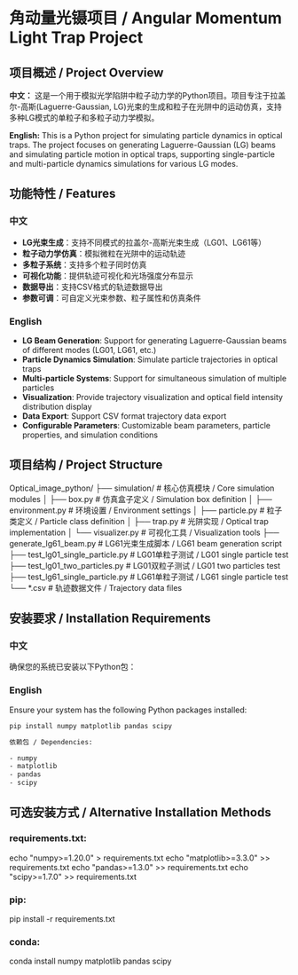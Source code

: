 # 角动量光镊项目 / Angular Momentum Light Trap Project

## 项目概述 / Project Overview

**中文：**
这是一个用于模拟光学陷阱中粒子动力学的Python项目。项目专注于拉盖尔-高斯(Laguerre-Gaussian, LG)光束的生成和粒子在光阱中的运动仿真，支持多种LG模式的单粒子和多粒子动力学模拟。

**English:**
This is a Python project for simulating particle dynamics in optical traps. The project focuses on generating Laguerre-Gaussian (LG) beams and simulating particle motion in optical traps, supporting single-particle and multi-particle dynamics simulations for various LG modes.

## 功能特性 / Features

### 中文
- **LG光束生成**：支持不同模式的拉盖尔-高斯光束生成（LG01、LG61等）
- **粒子动力学仿真**：模拟微粒在光阱中的运动轨迹
- **多粒子系统**：支持多个粒子同时仿真
- **可视化功能**：提供轨迹可视化和光场强度分布显示
- **数据导出**：支持CSV格式的轨迹数据导出
- **参数可调**：可自定义光束参数、粒子属性和仿真条件

### English
- **LG Beam Generation**: Support for generating Laguerre-Gaussian beams of different modes (LG01, LG61, etc.)
- **Particle Dynamics Simulation**: Simulate particle trajectories in optical traps
- **Multi-particle Systems**: Support for simultaneous simulation of multiple particles
- **Visualization**: Provide trajectory visualization and optical field intensity distribution display
- **Data Export**: Support CSV format trajectory data export
- **Configurable Parameters**: Customizable beam parameters, particle properties, and simulation conditions

## 项目结构 / Project Structure

Optical_image_python/
├── simulation/                    # 核心仿真模块 / Core simulation modules
│   ├── box.py                    # 仿真盒子定义 / Simulation box definition
│   ├── environment.py            # 环境设置 / Environment settings
│   ├── particle.py               # 粒子类定义 / Particle class definition
│   ├── trap.py                   # 光阱实现 / Optical trap implementation
│   └── visualizer.py             # 可视化工具 / Visualization tools
├── generate_lg61_beam.py          # LG61光束生成脚本 / LG61 beam generation script
├── test_lg01_single_particle.py   # LG01单粒子测试 / LG01 single particle test
├── test_lg01_two_particles.py     # LG01双粒子测试 / LG01 two particles test
├── test_lg61_single_particle.py   # LG61单粒子测试 / LG61 single particle test
└── *.csv                          # 轨迹数据文件 / Trajectory data files


## 安装要求 / Installation Requirements

### 中文
确保您的系统已安装以下Python包：

### English
Ensure your system has the following Python packages installed:

```bash
pip install numpy matplotlib pandas scipy

依赖包 / Dependencies:

- numpy
- matplotlib
- pandas
- scipy

```

## 可选安装方式 / Alternative Installation Methods

### requirements.txt:

echo "numpy>=1.20.0" > requirements.txt
echo "matplotlib>=3.3.0" >> requirements.txt
echo "pandas>=1.3.0" >> requirements.txt
echo "scipy>=1.7.0" >> requirements.txt

### pip:
pip install -r requirements.txt

### conda:

conda install numpy matplotlib pandas scipy